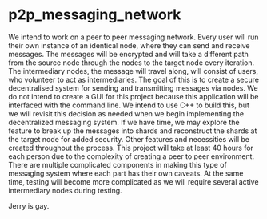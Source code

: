 # p2p_messaging_network

We intend to work on a peer to peer messaging network. Every user will run their own
instance of an identical node, where they can send and receive messages. The messages will
be encrypted and will take a different path from the source node through the nodes to the target
node every iteration. The intermediary nodes, the message will travel along, will consist of
users, who volunteer to act as intermediaries. The goal of this is to create a secure
decentralised system for sending and transmitting messages via nodes.
We do not intend to create a GUI for this project because this application will be
interfaced with the command line. We intend to use C++ to build this, but we will revisit this
decision as needed when we begin implementing the decentralized messaging system. If we
have time, we may explore the feature to break up the messages into shards and reconstruct
the shards at the target node for added security. Other features and necessities will be created
throughout the process.
This project will take at least 40 hours for each person due to the complexity of creating
a peer to peer environment. There are multiple complicated components in making this type of
messaging system where each part has their own caveats. At the same time, testing will
become more complicated as we will require several active intermediary nodes during testing.

Jerry is gay.
